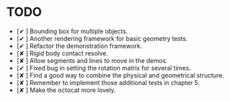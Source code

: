 # TODO

+ [✔ ] Bounding box for multiple objects.
+ [✔ ] Another rendering framework for basic geometry tests.
+ [✔ ] Refactor the demonstration framework.
+ [✘ ] Rigid body contact resolve.
+ [✘ ] Allow segments and lines to move in the demos.
+ [✔ ] Fixed bug in setting the rotation matrix for several times.
+ [✘ ] Find a good way to combine the physical and geometrical structure.
+ [✘ ] Remember to implement those additional tests in chapter 5.
+ [✘ ] Make the octocat more lovely.
